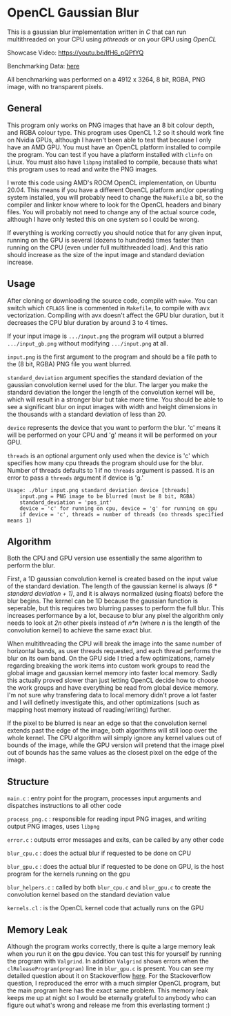 # OpenCL Gaussian Blur
This is a gaussian blur implementation written in *C* that can run multithreaded on your CPU using *pthreads* or on your GPU using *OpenCL*

Showcase Video: https://youtu.be/IfH6_pQPfYQ 

Benchmarking Data: [here](https://docs.google.com/spreadsheets/d/e/2PACX-1vRb-oeR40DNBxupItV7g4kWo4vkKOww2DULMerxg2vj0lUWFjKT4EWCNUbjnS-LTIyDPZfXg3vYYcDA/pubhtml)

All benchmarking was performed on a 4912 x 3264, 8 bit, RGBA, PNG image, with no transparent pixels.

## General
This program only works on PNG images that have an 8 bit colour depth, and RGBA colour type.
This program uses OpenCL 1.2 so it should work fine on Nvidia GPUs, although I haven't been able to test that because I only have an AMD GPU.
You must have an OpenCL platform installed to compile the program. You can test if you have a platform installed with `clinfo` on Linux.
You must also have `libpng` installed to compile, because thats what this program uses to read and write the PNG images.

I wrote this code using AMD's ROCM OpenCL implementation, on Ubuntu 20.04.
This means if you have a different OpenCL platform and/or operating system installed, you will probably need to change the `Makefile` a bit, so the compiler and linker know where to look for the OpenCL headers and binary files.
You will probably not need to change any of the actual source code, although I have only tested this on one system so I could be wrong.

If everything is working correctly you should notice that for any given input, running on the GPU is several (dozens to hundreds) times faster than running on the CPU 
(even under full multithreaded load). And this ratio should increase as the size of the input image and standard deviation increase.

## Usage
After cloning or downloading the source code, compile with `make`. You can switch which `CFLAGS` line is commented in `Makefile`, to compile with avx vectorization.
Compiling with avx doesn't affect the GPU blur duration, but it decreases the CPU blur duration by around 3 to 4 times.

If your input image is `.../input.png` the program will output a blurred `.../input_gb.png` without modifying `.../input.png` at all.

`input.png` is the first argument to the program and should be a file path to the (8 bit, RGBA) PNG file you want blurred. 

`standard_deviation` argument specifies the standard deviation of the gaussian convolution kernel used for the blur.
The larger you make the standard deviation the longer the length of the convolution kernel will be, which will result in a stronger blur but take more time.
You should be able to see a significant blur on input images with width and height dimensions in the thousands with a standard deviation of less than 20.

`device` represents the device that you want to perform the blur. 'c' means it will be performed on your CPU and 'g' means it will be performed on your GPU.

`threads` is an optional argument only used when the device is 'c' which specifies how many cpu threads the program should use for the blur.
Number of threads defaults to 1 if no `threads` argument is passed. It is an error to pass a `threads` argument if device is 'g.'

```
Usage: ./blur input.png standard_deviation device [threads]
	input.png = PNG image to be blurred (must be 8 bit, RGBA)
	standard_deviation = 'pos_int'
	device = 'c' for running on cpu, device = 'g' for running on gpu
	if device = 'c', threads = number of threads (no threads specified means 1)
````

## Algorithm
Both the CPU and GPU version use essentially the same algorithm to perform the blur.

First, a 1D gaussian convolution kernel is created based on the input value of the standard deviation.
The length of the gaussian kernel is always *(6 * standard deviation + 1)*, and it is always normalized (using floats) before the blur begins.
The kernel can be 1D because the gaussian function is seperable, but this requires two blurring passes to perform the full blur.
This increases performance by a lot, because to blur any pixel the algorithm only needs to look at *2n* other pixels instead of *n\*n*
(where *n* is the length of the convolution kernel) to achieve the same exact blur.

When multithreading the CPU will break the image into the same number of horizontal bands, as user threads requested, and each thread performs the blur on its own band.
On the GPU side I tried a few optimizations, namely regarding breaking the work items into custom work groups to read the global image and gaussian kernel memory into faster local memory.
Sadly this actually proved slower than just letting OpenCL decide how to choose the work groups and have everything be read from global device memory.
I'm not sure why transfering data to local memory didn't prove a lot faster and I will definetly investigate this, and other optimizations (such as mapping host memory instead of reading/writing) further.

If the pixel to be blurred is near an edge so that the convolution kernel extends past the edge of the image,
both algorithms will still loop over the whole kernel.
The CPU algorithm will simply ignore any kernel values out of bounds of the image,
while the GPU version will pretend that the image pixel out of bounds has the same values as the closest pixel on the edge of the image.

## Structure
`main.c` : entry point for the program, processes input arguments and dispatches instructions to all other code

`process_png.c` : responsible for reading input PNG images, and writing output PNG images, uses `libpng`

`error.c` : outputs error messages and exits, can be called by any other code

`blur_cpu.c` : does the actual blur if requested to be done on CPU

`blur_gpu.c` : does the actual blur if requested to be done on GPU, is the host program for the kernels running on the gpu

`blur_helpers.c` : called by both `blur_cpu.c` and `blur_gpu.c` to create the convolution kernel based on the standard deviation value

`kernels.cl` : is the OpenCL kernel code that actually runs on the GPU

## Memory Leak
Although the program works correctly, there is quite a large memory leak when you run it on the gpu device.
You can test this for yourself by running the program with `Valgrind`.
In addition `Valgrind` shows errors when the `clReleaseProgram(program)` line in `blur_gpu.c` is present.
You can see my detailed question about it on Stackoverflow [here](https://stackoverflow.com/questions/63586015/opencl-memory-leaks-and-errors-even-after-releasing-everything-with-clrelease).
For the Stackoverflow question, I reproduced the error with a much simpler OpenCL program, but the main program here has the exact same problem.
This memory leak keeps me up at night so I would be eternally grateful to anybody who can figure out what's wrong and release me from this everlasting torment :)



